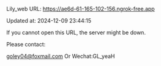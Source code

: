 Lily_web URL: https://ae6d-61-165-102-156.ngrok-free.app

Updated at: 2024-12-09 23:44:15

If you cannot open this URL, the server might be down.

Please contact: 

goley04@foxmail.com Or Wechat:GL_yeaH